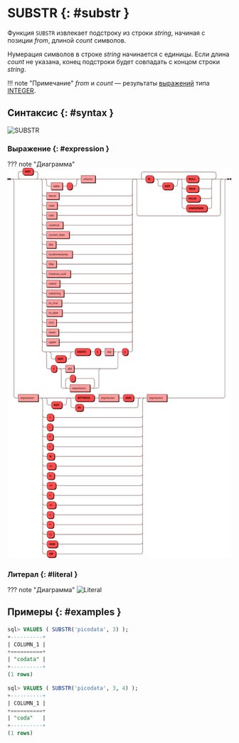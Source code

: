 # SUBSTR {: #substr }

Функция `SUBSTR` извлекает подстроку из строки *string*, начиная с позиции
*from*, длиной *count* символов.

Нумерация символов в строке *string* начинается с единицы. Если длина
*count* не указана, конец подстроки будет совпадать с концом строки
*string*.

!!! note "Примечание"
    *from* и *count* — результаты [выражений](#expression) типа [INTEGER].

[INTEGER]: ../sql_types.md#integer

## Синтаксис {: #syntax }

![SUBSTR](../../images/ebnf/substr.svg)

### Выражение {: #expression }

??? note "Диаграмма"
    ![Expression](../../images/ebnf/expression.svg)

### Литерал {: #literal }

??? note "Диаграмма"
    ![Literal](../../images/ebnf/literal.svg)

## Примеры {: #examples }

```sql title="Запрос VALUES с функцией SUBSTR и параметром <i>from</i>"
sql> VALUES ( SUBSTR('picodata', 3) );
+----------+
| COLUMN_1 |
+==========+
| "codata" |
+----------+
(1 rows)
```

```sql title="Запрос VALUES с функцией SUBSTR и параметрами <i>from</i> и <i>count</i>"
sql> VALUES ( SUBSTR('picodata', 3, 4) );
+----------+
| COLUMN_1 |
+==========+
| "coda"   |
+----------+
(1 rows)
```
